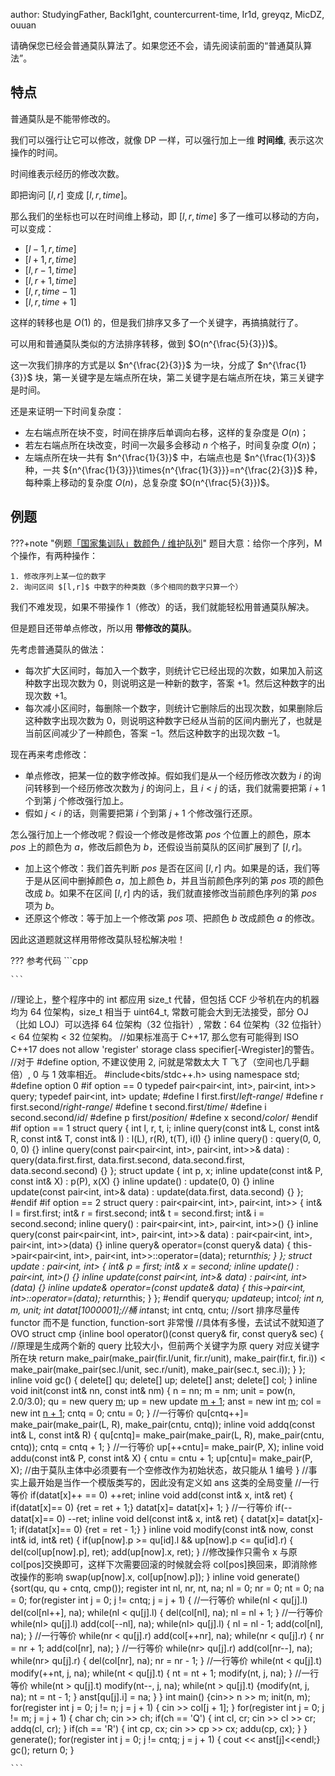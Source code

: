 author: StudyingFather, Backl1ght, countercurrent-time, Ir1d, greyqz, MicDZ, ouuan

请确保您已经会普通莫队算法了。如果您还不会，请先阅读前面的“普通莫队算法”。

## 特点

普通莫队是不能带修改的。

我们可以强行让它可以修改，就像 DP 一样，可以强行加上一维 **时间维**, 表示这次操作的时间。

时间维表示经历的修改次数。

即把询问 $[l,r]$ 变成 $[l,r,time]$。

那么我们的坐标也可以在时间维上移动，即 $[l,r,time]$ 多了一维可以移动的方向，可以变成：

- $[l-1,r,time]$
- $[l+1,r,time]$
- $[l,r-1,time]$
- $[l,r+1,time]$
- $[l,r,time-1]$
- $[l,r,time+1]$

这样的转移也是 $O(1)$ 的，但是我们排序又多了一个关键字，再搞搞就行了。

可以用和普通莫队类似的方法排序转移，做到 $O(n^{\frac{5}{3}})$。

这一次我们排序的方式是以 $n^{\frac{2}{3}}$ 为一块，分成了 $n^{\frac{1}{3}}$ 块，第一关键字是左端点所在块，第二关键字是右端点所在块，第三关键字是时间。

还是来证明一下时间复杂度：

- 左右端点所在块不变，时间在排序后单调向右移，这样的复杂度是 $O(n)$；
- 若左右端点所在块改变，时间一次最多会移动 $n$ 个格子，时间复杂度 $O(n)$；
- 左端点所在块一共有 $n^{\frac{1}{3}}$ 中，右端点也是 $n^{\frac{1}{3}}$ 种，一共 ${n^{\frac{1}{3}}}\times{n^{\frac{1}{3}}}=n^{\frac{2}{3}}$ 种，每种乘上移动的复杂度 $O(n)$，总复杂度 $O(n^{\frac{5}{3}})$。

## 例题

???+note "例题[「国家集训队」数颜色 / 维护队列](https://www.luogu.com.cn/problem/P1903)"
    题目大意：给你一个序列，M 个操作，有两种操作：
    
    1. 修改序列上某一位的数字
    2. 询问区间 $[l,r]$ 中数字的种类数（多个相同的数字只算一个）

我们不难发现，如果不带操作 1（修改）的话，我们就能轻松用普通莫队解决。

但是题目还带单点修改，所以用 **带修改的莫队**。

先考虑普通莫队的做法：

- 每次扩大区间时，每加入一个数字，则统计它已经出现的次数，如果加入前这种数字出现次数为 $0$，则说明这是一种新的数字，答案 $+1$。然后这种数字的出现次数 $+1$。
- 每次减小区间时，每删除一个数字，则统计它删除后的出现次数，如果删除后这种数字出现次数为 $0$，则说明这种数字已经从当前的区间内删光了，也就是当前区间减少了一种颜色，答案 $-1$。然后这种数字的出现次数 $-1$。

现在再来考虑修改：

- 单点修改，把某一位的数字修改掉。假如我们是从一个经历修改次数为 $i$ 的询问转移到一个经历修改次数为 $j$ 的询问上，且 $i<j$ 的话，我们就需要把第 $i+1$ 个到第 $j$ 个修改强行加上。
- 假如 $j<i$ 的话，则需要把第 $i$ 个到第 $j+1$ 个修改强行还原。

怎么强行加上一个修改呢？假设一个修改是修改第 $pos$ 个位置上的颜色，原本 $pos$ 上的颜色为 $a$，修改后颜色为 $b$，还假设当前莫队的区间扩展到了 $[l,r]$。

- 加上这个修改：我们首先判断 $pos$ 是否在区间 $[l,r]$ 内。如果是的话，我们等于是从区间中删掉颜色 $a$，加上颜色 $b$，并且当前颜色序列的第 $pos$ 项的颜色改成 $b$。如果不在区间 $[l,r]$ 内的话，我们就直接修改当前颜色序列的第 $pos$ 项为 $b$。
- 还原这个修改：等于加上一个修改第 $pos$ 项、把颜色 $b$ 改成颜色 $a$ 的修改。

因此这道题就这样用带修改莫队轻松解决啦！

??? 参考代码
    ```cpp
    
    ```
//理论上，整个程序中的 int 都应用 size_t 代替，但包括 CCF 少爷机在内的机器均为 64 位架构，size_t 相当于 uint64_t, 常数可能会大到无法接受，部分 OJ（比如 LOJ）可以选择 64 位架构（32 位指针）, 常数：64 位架构（32 位指针）&lt; 64 位架构 &lt; 32 位架构。
//如果标准高于 C++17, 那么您有可能得到 ISO C++17 does not allow 'register' storage class specifier[-Wregister]的警告。
//对于 #define option, 不建议使用 2, 问就是常数太大 T 飞了（空间也几乎翻倍）, 0 与 1 效率相近。
\#include&lt;bits/stdc++.h>
using namespace std;
\#define option 0
\#if option == 0
typedef pair&lt;pair&lt;int, int>, pair&lt;int, int>> query;
typedef pair&lt;int, int> update;
\#define l first.first/*left-range*/
\#define r first.second/*right-range*/
\#define t second.first/*time*/
\#define i second.second/*id*/
\#define p first/*position*/
\#define x second/*color*/
\#endif
\#if option == 1
struct query
{
    int l, r, t, i;
    inline query(const int& L, const int& R, const int& T, const int& I) : l(L), r(R), t(T), i(I) {}
    inline query() : query(0, 0, 0, 0) {}
    inline query(const pair&lt;pair&lt;int, int>, pair&lt;int, int>>& data) : query(data.first.first, data.first.second, data.second.first, data.second.second) {}
};
struct update
{
    int p, x;
    inline update(const int& P, const int& X) : p(P), x(X) {}
    inline update() : update(0, 0) {}
    inline update(const pair&lt;int, int>& data) : update(data.first, data.second) {}
};
\#endif
\#if option == 2
struct query : pair&lt;pair&lt;int, int>, pair&lt;int, int>>
{
    int& l = first.first;
    int& r = first.second;
    int& t = second.first;
    int& i = second.second;
    inline query() : pair&lt;pair&lt;int, int>, pair&lt;int, int>>() {}
    inline query(const pair&lt;pair&lt;int, int>, pair&lt;int, int>>& data) : pair&lt;pair&lt;int, int>, pair&lt;int, int>>(data) {}
    inline query& operator=(const query& data)
    {
        this->pair&lt;pair&lt;int, int>, pair&lt;int, int>>::operator=(data);
        return*this;
    }
};
struct update : pair&lt;int, int>
{
    int& p = first;
    int& x = second;
    inline update() : pair&lt;int, int>() {}
    inline update(const pair&lt;int, int>& data) : pair&lt;int, int>(data) {}
    inline update& operator=(const update& data)
    {
        this->pair&lt;int, int>::operator=(data);
        return*this;
    }
};
\#endif
query*qu;
update*up;
int*col;
int n, m, unit;
int datat[1000001];//桶
int*anst;
int cntq, cntu;
//sort 排序尽量传 functor 而不是 function, function-sort 非常慢
//具体有多慢，去试试不就知道了 OVO
struct cmp
{inline bool operator()(const query& fir, const query& sec)
    {
//原理是生成两个新的 query 比较大小，但前两个关键字为原 query 对应关键字所在块
        return make_pair(make_pair(fir.l/unit, fir.r/unit), make_pair(fir.t, fir.i)) &lt; make_pair(make_pair(sec.l/unit, sec.r/unit), make_pair(sec.t, sec.i));
    }
};
inline void gc()
{
    delete\[] qu;
    delete\[] up;
    delete\[] anst;
    delete\[] col;
}
inline void init(const int& nn, const int& nm)
{
    n = nn;
    m = nm;
    unit = pow(n, 2.0/3.0);
    qu = new query [m](<>);
    up = new update [m + 1](<>);
    anst = new int [m](<>);
    col = new int [n + 1](<>);
    cntq = 0;
    cntu = 0;
}
//一行等价 qu[cntq++]= make_pair(make_pair(L, R), make_pair(cntu, cntq));
inline void addq(const int& L, const int& R) 
{
    qu[cntq]= make_pair(make_pair(L, R), make_pair(cntu, cntq));
    cntq = cntq + 1;
}
//一行等价 up[++cntu]= make_pair(P, X);
inline void addu(const int& P, const int& X)
{
    cntu = cntu + 1;
    up[cntu]= make_pair(P, X);
//由于莫队主体中必须要有一个空修改作为初始状态，故只能从 1 编号
}
//事实上最开始是当作一个模版类写的，因此没有定义如 ans 这类的全局变量
//一行等价 if(datat[x]++ == 0) ++ret;
inline void add(const int& x, int& ret)
{
    if(datat[x]== 0)
    {ret = ret + 1;}
    datat[x]= datat[x]+ 1;
}
//一行等价 if(--datat[x]== 0) --ret;
inline void del(const int& x, int& ret)
{
    datat[x]= datat[x]- 1;
    if(datat[x]== 0)
    {ret = ret - 1;}
}
inline void modify(const int& now, const int& id, int& ret)
{
    if(up[now].p >= qu[id].l && up[now].p &lt;= qu[id].r)
    {
        del(col\[up[now].p], ret);
        add(up[now].x, ret);
    }
//修改操作只需令 x 与原 col[pos]交换即可，这样下次需要回滚的时候就会将 col[pos]换回来，即消除修改操作的影响
    swap(up[now].x, col\[up[now].p]);
}
inline void generate()
{sort(qu, qu + cntq, cmp());
    register int nl, nr, nt, na;
    nl = 0;
    nr = 0;
    nt = 0;
    na = 0;
    for(register int j = 0; j != cntq; j = j + 1)
    {
//一行等价 while(nl &lt; qu[j].l) del(col[nl++], na);
        while(nl &lt; qu[j].l)
        {
            del(col[nl], na);
            nl = nl + 1;
        }
//一行等价 while(nl> qu[j].l) add(col[--nl], na);
        while(nl> qu[j].l)
        {
            nl = nl - 1;
            add(col[nl], na);
        }
//一行等价 while(nr &lt; qu[j].r) add(col[++nr], na);
        while(nr &lt; qu[j].r)
        {
            nr = nr + 1;
            add(col[nr], na);
        }
//一行等价 while(nr> qu[j].r) add(col[nr--], na);
        while(nr> qu[j].r)
        {
            del(col[nr], na);
            nr = nr - 1;
        }
//一行等价 while(nt &lt; qu[j].t) modify(++nt, j, na);
        while(nt &lt; qu[j].t)
        {
            nt = nt + 1;
            modify(nt, j, na);
        }
//一行等价 while(nt > qu[j].t) modify(nt--, j, na);
        while(nt > qu[j].t)
        {modify(nt, j, na);
            nt = nt - 1;
        }
        anst\[qu[j].i] = na;
    }
}
int main()
{cin>> n >> m;
    init(n, m);
    for(register int j = 0; j != n; j = j + 1)
    {
        cin >> col[j + 1];
    }
    for(register int j = 0; j != m; j = j + 1)
    {
        char ch;
        cin >> ch;
        if(ch == 'Q')
        {
            int cl, cr;
            cin >> cl >> cr;
            addq(cl, cr);
        }
        if(ch == 'R')
        {
            int cp, cx;
            cin >> cp >> cx;
            addu(cp, cx);
        }
    }
    generate();
    for(register int j = 0; j != cntq; j = j + 1)
    {
        cout &lt;&lt; anst[j]&lt;&lt;endl;}
    gc();
    return 0;
}

    ```

